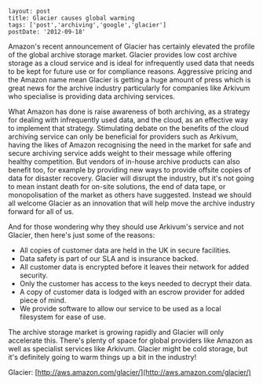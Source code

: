 ```
layout: post
title: Glacier causes global warming
tags: ['post','archiving','google','glacier']
postDate: '2012-09-18'
```

Amazon's recent announcement of Glacier has certainly elevated the profile of the global archive storage market. Glacier provides low cost archive storage as a cloud service and is ideal for infrequently used data that needs to be kept for future use or for compliance reasons. Aggressive pricing and the Amazon name mean Glacier is getting a huge amount of press which is great news for the archive industry particularly for companies like Arkivum who specialise is providing data archiving services.  

What Amazon has done is raise awareness of both archiving, as a strategy for dealing with infrequently used data, and the cloud, as an effective way to implement that strategy. Stimulating debate on the benefits of the cloud archiving service can only be beneficial for providers such as Arkivum, having the likes of Amazon recognising the need in the market for safe and secure archiving service adds weight to their message while offering healthy competition. But vendors of in-house archive products can also benefit too, for example by providing new ways to provide offsite copies of data for disaster recovery. Glacier will disrupt the industry, but it's not going to mean instant death for on-site solutions, the end of data tape, or monopolisation of the market as others have suggested. Instead we should all welcome Glacier as an innovation that will help move the archive industry forward for all of us.  

And for those wondering why they should use Arkivum's service and not Glacier, then here's just some of the reasons:

- 	All copies of customer data are held in the UK in secure facilities.
- 	Data safety is part of our SLA and is insurance backed.
- 	All customer data is encrypted before it leaves their network for added security.
- 	Only the customer has access to the keys needed to decrypt their data.
- 	A copy of customer data is lodged with an escrow provider for added piece of mind.
- 	We provide software to allow our service to be used as a local filesystem for ease of use.  

The archive storage market is growing rapidly and Glacier will only accelerate this. There's plenty of space for global providers like Amazon as well as specialist services like Arkivum. Glacier might be cold storage, but it's definitely going to warm things up a bit in the industry!


Glacier: [http://aws.amazon.com/glacier/](http://aws.amazon.com/glacier/)